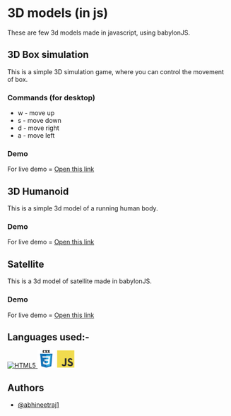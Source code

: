 # 3D models (in js)
These are few 3d models made in javascript, using babylonJS.

## 3D Box simulation
This is a simple 3D simulation game, where you can control the movement of box.

### Commands (for desktop)
* w - move up 
* s - move down
* d - move right
* a - move left

### Demo
For live demo = [Open this link](https://abhineetraj1.github.io/3Dmodels-javascript/box.html)

## 3D Humanoid
This is a simple 3d model of a running human body.
### Demo
For live demo = [Open this link](https://abhineetraj1.github.io/3Dmodels-javascript/humanoid.html)

## Satellite
This is a 3d model of satellite made in babylonJS.
### Demo
For live demo = [Open this link](https://abhineetraj1.github.io/3Dmodels-javascript/satellite.html)


## Languages used:-
<a href="https://developer.mozilla.org/en-US/docs/Glossary/HTML5" target="_blank" rel="noreferrer"><img src="https://raw.githubusercontent.com/danielcranney/readme-generator/main/public/icons/skills/html5-colored.svg" width="36" height="36" alt="HTML5" /></a><a href="https://www.w3schools.com/css/" target="_blank" rel="noreferrer"> <img src="https://raw.githubusercontent.com/devicons/devicon/master/icons/css3/css3-original-wordmark.svg" alt="css3" width="40" height="40"/></a> <a href="https://developer.mozilla.org/en-US/docs/Web/JavaScript" target="_blank" rel="noreferrer"> <img src="https://raw.githubusercontent.com/devicons/devicon/master/icons/javascript/javascript-original.svg" alt="javascript" width="40" height="40"/> </a>

## Authors
- [@abhineetraj1](https://www.github.com/abhineetraj1)
